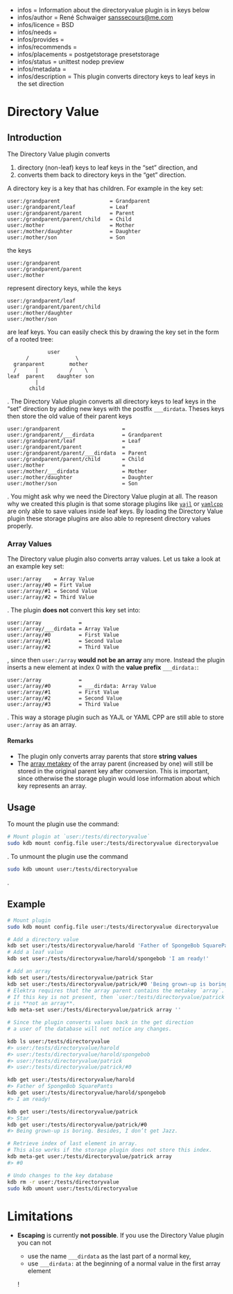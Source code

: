 - infos = Information about the directoryvalue plugin is in keys below
- infos/author = René Schwaiger <sanssecours@me.com>
- infos/licence = BSD
- infos/needs =
- infos/provides =
- infos/recommends =
- infos/placements = postgetstorage presetstorage
- infos/status = unittest nodep preview
- infos/metadata =
- infos/description = This plugin converts directory keys to leaf keys in the set direction

# Directory Value

## Introduction

The Directory Value plugin converts

1. directory (non-leaf) keys to leaf keys in the “set” direction, and
2. converts them back to directory keys in the “get” direction.

A directory key is a key that has children. For example in the key set:

```
user:/grandparent                = Grandparent
user:/grandparent/leaf           = Leaf
user:/grandparent/parent         = Parent
user:/grandparent/parent/child   = Child
user:/mother                     = Mother
user:/mother/daughter            = Daughter
user:/mother/son                 = Son
```

the keys

```
user:/grandparent
user:/grandparent/parent
user:/mother
```

represent directory keys, while the keys

```
user:/grandparent/leaf
user:/grandparent/parent/child
user:/mother/daughter
user:/mother/son
```

are leaf keys. You can easily check this by drawing the key set in the form of a rooted tree:

```
             user
      /               \
  granparent        mother
  /      |          /    \
leaf  parent    daughter son
         |
       child
```

. The Directory Value plugin converts all directory keys to leaf keys in the “set” direction by adding new keys with the postfix
`___dirdata`. Theses keys then store the old value of their parent keys

```
user:/grandparent                    =
user:/grandparent/___dirdata         = Grandparent
user:/grandparent/leaf               = Leaf
user:/grandparent/parent             =
user:/grandparent/parent/___dirdata  = Parent
user:/grandparent/parent/child       = Child
user:/mother                         =
user:/mother/___dirdata              = Mother
user:/mother/daughter                = Daughter
user:/mother/son                     = Son
```

. You might ask why we need the Directory Value plugin at all. The reason why we created this plugin is that some storage plugins like
[`yajl`](../yajl/README.md) or [`yamlcpp`](../yajl/README.md) are only able to save values inside leaf keys. By loading the Directory Value
plugin these storage plugins are also able to represent directory values properly.

### Array Values

The Directory value plugin also converts array values. Let us take a look at an example key set:

```
user:/array    = Array Value
user:/array/#0 = Firt Value
user:/array/#1 = Second Value
user:/array/#2 = Third Value
```

. The plugin **does not** convert this key set into:

```
user:/array            =
user:/array/___dirdata = Array Value
user:/array/#0         = First Value
user:/array/#1         = Second Value
user:/array/#2         = Third Value
```

, since then `user:/array` **would not be an array** any more. Instead the plugin inserts a new element at index 0 with the **value prefix**
`___dirdata:`:

```
user:/array            =
user:/array/#0         = ___dirdata: Array Value
user:/array/#1         = First Value
user:/array/#2         = Second Value
user:/array/#3         = Third Value
```

. This way a storage plugin such as YAJL or YAML CPP are still able to store `user:/array` as an array.

#### Remarks

- The plugin only converts array parents that store **string values**
- The [array metakey](/doc/decisions/4_partially_implemented/array.md) of the array parent (increased by one) will still be stored in the original parent key after conversion. This is important, since otherwise the storage plugin would lose information about which key represents an array.

## Usage

To mount the plugin use the command:

```sh
# Mount plugin at `user:/tests/directoryvalue`
sudo kdb mount config.file user:/tests/directoryvalue directoryvalue
```

. To unmount the plugin use the command

```sh
sudo kdb umount user:/tests/directoryvalue
```

.

## Example

```sh
# Mount plugin
sudo kdb mount config.file user:/tests/directoryvalue directoryvalue

# Add a directory value
kdb set user:/tests/directoryvalue/harold 'Father of SpongeBob SquarePants'
# Add a leaf value
kdb set user:/tests/directoryvalue/harold/spongebob 'I am ready!'

# Add an array
kdb set user:/tests/directoryvalue/patrick Star
kdb set user:/tests/directoryvalue/patrick/#0 'Being grown-up is boring. Besides, I don’t get Jazz.'
# Elektra requires that the array parent contains the metakey `array`.
# If this key is not present, then `user:/tests/directoryvalue/patrick`
# is **not an array**.
kdb meta-set user:/tests/directoryvalue/patrick array ''

# Since the plugin converts values back in the get direction
# a user of the database will not notice any changes.

kdb ls user:/tests/directoryvalue
#> user:/tests/directoryvalue/harold
#> user:/tests/directoryvalue/harold/spongebob
#> user:/tests/directoryvalue/patrick
#> user:/tests/directoryvalue/patrick/#0

kdb get user:/tests/directoryvalue/harold
#> Father of SpongeBob SquarePants
kdb get user:/tests/directoryvalue/harold/spongebob
#> I am ready!

kdb get user:/tests/directoryvalue/patrick
#> Star
kdb get user:/tests/directoryvalue/patrick/#0
#> Being grown-up is boring. Besides, I don’t get Jazz.

# Retrieve index of last element in array.
# This also works if the storage plugin does not store this index.
kdb meta-get user:/tests/directoryvalue/patrick array
#> #0

# Undo changes to the key database
kdb rm -r user:/tests/directoryvalue
sudo kdb umount user:/tests/directoryvalue
```

# Limitations

- **Escaping** is currently **not possible**. If you use the Directory Value plugin you can not

  - use the name `___dirdata` as the last part of a normal key,
  - use `___dirdata:` at the beginning of a normal value in the first array element

  !
